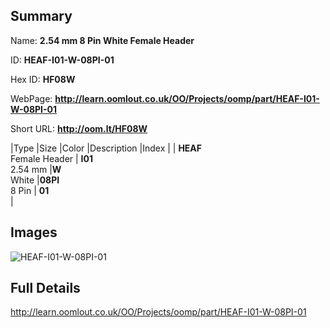 

## Summary
 
Name: __2.54 mm 8 Pin White Female Header__

ID: __HEAF-I01-W-08PI-01__

Hex ID: __HF08W__

WebPage: __http://learn.oomlout.co.uk/OO/Projects/oomp/part/HEAF-I01-W-08PI-01__

Short URL: __http://oom.lt/HF08W__


|Type   |Size   |Color   |Description   |Index   |
| __HEAF__ <br>Female Header  | __I01__<br>2.54 mm   |__W__<br>White    |__08PI__<br>8 Pin    | __01__<br>  |


## Images
![HEAF-I01-W-08PI-01](http://oomlout.com/oomp-gen/parts/HEAF-I01-W-08PI-01/HEAF-I01-W-08PI-01_420.jpg)

## Full Details

 http://learn.oomlout.co.uk/OO/Projects/oomp/part/HEAF-I01-W-08PI-01

